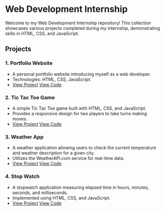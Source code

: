 # Web Development Internship

Welcome to my Web Development Internship repository! This collection showcases various projects completed during my internship, demonstrating skills in HTML, CSS, and JavaScript.

## Projects

### 1. Portfolio Website

- A personal portfolio website introducing myself as a web developer.
- Technologies: HTML, CSS, JavaScript.
- [View Project](#) [View Code](#)

### 2. Tic Tac Toe Game

- A simple Tic Tac Toe game built with HTML, CSS, and JavaScript.
- Provides a responsive design for two players to take turns making moves.
- [View Project](#) [View Code](#)

### 3. Weather App

- A weather application allowing users to check the current temperature and weather description for a given city.
- Utilizes the WeatherAPI.com service for real-time data.
- [View Project](#) [View Code](#)

### 4. Stop Watch

- A stopwatch application measuring elapsed time in hours, minutes, seconds, and milliseconds.
- Implemented using HTML, CSS, and JavaScript.
- [View Project](#) [View Code](#)
